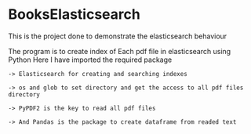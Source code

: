 # BooksElasticsearch
This is the project done to demonstrate the elasticsearch behaviour


The program is to create index of Each pdf file in elasticsearch using Python
Here I have imported the required package

    -> Elasticsearch for creating and searching indexes

    -> os and glob to set directory and get the access to all pdf files directory

    -> PyPDF2 is the key to read all pdf files

    -> And Pandas is the package to create dataframe from readed text

